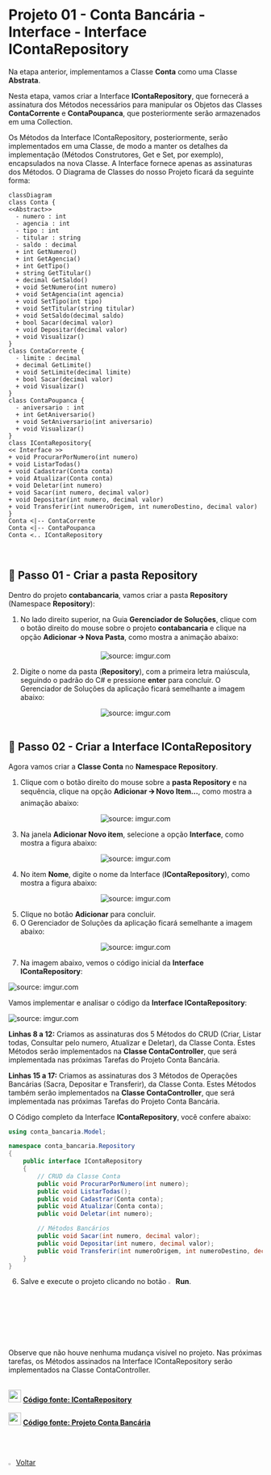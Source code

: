 <h1>Projeto 01 - Conta Bancária - Interface - Interface IContaRepository</h1>

Na etapa anterior, implementamos a Classe **Conta** como uma Classe **Abstrata**. 

Nesta etapa, vamos criar a Interface **IContaRepository**, que fornecerá a assinatura dos Métodos necessários para manipular os Objetos das Classes **ContaCorrente** e **ContaPoupanca**, que posteriormente serão armazenados em uma Collection. 

Os Métodos da Interface IContaRepository, posteriormente, serão implementados em uma Classe, de modo a manter os detalhes da implementação (Métodos Construtores, Get e Set, por exemplo), encapsulados na nova Classe. A Interface fornece apenas as assinaturas dos Métodos. O Diagrama de Classes do nosso Projeto ficará da seguinte forma:

```mermaid
classDiagram
class Conta {
<<Abstract>>
  - numero : int
  - agencia : int
  - tipo : int
  - titular : string
  - saldo : decimal
  + int GetNumero()
  + int GetAgencia()
  + int GetTipo()
  + string GetTitular()
  + decimal GetSaldo()
  + void SetNumero(int numero)
  + void SetAgencia(int agencia)
  + void SetTipo(int tipo)
  + void SetTitular(string titular)
  + void SetSaldo(decimal saldo)
  + bool Sacar(decimal valor)
  + void Depositar(decimal valor)
  + void Visualizar()
}
class ContaCorrente {
  - limite : decimal
  + decimal GetLimite()
  + void SetLimite(decimal limite)
  + bool Sacar(decimal valor)
  + void Visualizar()
}
class ContaPoupanca {
  - aniversario : int
  + int GetAniversario()
  + void SetAniversario(int aniversario)
  + void Visualizar()
}
class IContaRepository{
<< Interface >>
+ void ProcurarPorNumero(int numero)
+ void ListarTodas()
+ void Cadastrar(Conta conta)
+ void Atualizar(Conta conta)
+ void Deletar(int numero)
+ void Sacar(int numero, decimal valor)
+ void Depositar(int numero, decimal valor)
+ void Transferir(int numeroOrigem, int numeroDestino, decimal valor)
}
Conta <|-- ContaCorrente
Conta <|-- ContaPoupanca
Conta <.. IContaRepository
```

<br />

<h2>👣 Passo 01 - Criar a pasta Repository</h2>

Dentro do projeto **contabancaria**, vamos criar a pasta **Repository** (Namespace **Repository**):

1. No lado direito superior, na Guia **Gerenciador de Soluções**, clique com o botão direito do mouse sobre o projeto  **contabancaria** e clique na opção **Adicionar 🡪 Nova Pasta**, como mostra a animação abaixo:

<div align="center"><img src="https://i.imgur.com/R9fqJLw.gif" title="source: imgur.com" /></div>

2. Digite o nome da pasta (**Repository**), com a primeira letra maiúscula, seguindo o padrão do C# e pressione **enter** para concluir. O Gerenciador de Soluções da aplicação ficará semelhante a imagem abaixo:

<div align="center"><img src="https://i.imgur.com/KiLOj8C.png" title="source: imgur.com" /></div>

<br />

<h2>👣 Passo 02 - Criar a Interface IContaRepository</h2>



Agora vamos criar a **Classe Conta** no **Namespace Repository**.

1. Clique com o botão direito do mouse sobre a **pasta Repository** e na sequência, clique na opção **Adicionar 🡪 Novo Item...**, como mostra a animação abaixo:

<div align="center"><img src="https://i.imgur.com/kV3OSIP.gif" title="source: imgur.com" /></div>

3. Na janela **Adicionar Novo item**, selecione a opção **Interface**, como mostra a figura abaixo:

<div align="center"><img src="https://i.imgur.com/GC8eQgZ.png" title="source: imgur.com" /></div>

4. No item **Nome**, digite o nome da Interface (**IContaRepository**), como mostra a figura abaixo:

<div align="center"><img src="https://i.imgur.com/MFlzNUC.png" title="source: imgur.com" /></div>

5. Clique no botão **Adicionar** para concluir.
6. O Gerenciador de Soluções da aplicação ficará semelhante a imagem abaixo:

 <div align="center"><img src="https://i.imgur.com/usfq0dk.png" title="source: imgur.com" /></div>

7. Na imagem abaixo, vemos o código inicial da **Interface IContaRepository**:

 <div align="left"><img src="https://i.imgur.com/ITtXTmg.png" title="source: imgur.com" /></div>


Vamos implementar e analisar o código da **Interface IContaRepository**:

 <div align="left"><img src="https://i.imgur.com/y4MyjSO.png" title="source: imgur.com" /></div>

**Linhas 8 a 12:** Criamos as assinaturas dos 5 Métodos do CRUD (Criar, Listar todas, Consultar pelo numero, Atualizar e Deletar), da Classe Conta. Estes Métodos serão implementados na **Classe ContaController**, que será implementada nas próximas Tarefas do Projeto Conta Bancária. 

**Linhas 15 a 17:** Criamos as assinaturas dos 3 Métodos de Operações Bancárias (Sacra, Depositar e Transferir), da Classe Conta. Estes Métodos também serão implementados na **Classe ContaController**, que será implementada nas próximas Tarefas do Projeto Conta Bancária. 

O Código completo da Interface **IContaRepository**, você confere abaixo:

```c#
using conta_bancaria.Model;

namespace conta_bancaria.Repository
{
    public interface IContaRepository
    {
        // CRUD da Classe Conta
        public void ProcurarPorNumero(int numero);
        public void ListarTodas();
        public void Cadastrar(Conta conta);
        public void Atualizar(Conta conta);
        public void Deletar(int numero);

        // Métodos Bancários
        public void Sacar(int numero, decimal valor);
        public void Depositar(int numero, decimal valor);
        public void Transferir(int numeroOrigem, int numeroDestino, decimal valor);
    }
}
```

6. Salve e execute o projeto clicando no botão <img src="https://i.imgur.com/aVdRIDA.png" title="source: imgur.com" width="3%"/>**Run**. 

Observe que não houve nenhuma mudança visível no projeto. Nas próximas tarefas, os Métodos assinados na Interface IContaRepository serão implementados na Classe ContaController.

<br />

<div align="left"><img src="https://i.imgur.com/JACNZiR.png" title="source: imgur.com" width="25px"/> <a href="https://github.com/rafaelq80/csharp_conta_bancaria/blob/06_Repository_ContaRepository/repository/IContaRepository.cs" target="_blank"><b>Código fonte: IContaRepository</b></a></div>

<br />

<div align="left"><img src="https://i.imgur.com/JACNZiR.png" title="source: imgur.com" width="25px"/> <a href="https://github.com/rafaelq80/csharp_conta_bancaria/tree/06_Repository_ContaRepository" target="_blank"><b>Código fonte: Projeto Conta Bancária</b></a></div>

<br /><br />

<div align="left"><a href="README.md"><img src="https://i.imgur.com/XMgF3gl.png" title="source: imgur.com" width="3%"/>Voltar</a></div>
